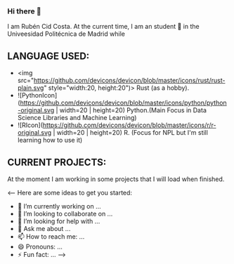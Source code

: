 ### Hi there 👋

I am Rubén Cid Costa. At the current time, I am an student 🌱 in the Univeesidad Politécnica de Madrid while

## LANGUAGE USED:

  - <img src="https://github.com/devicons/devicon/blob/master/icons/rust/rust-plain.svg" style="width:20, height:20")> Rust (as a hobby).
  - ![PythonIcon](https://github.com/devicons/devicon/blob/master/icons/python/python-original.svg | width=20 | height=20) Python.(Main Focus in Data Science Libraries and Machine Learning)
  - ![RIcon](https://github.com/devicons/devicon/blob/master/icons/r/r-original.svg | width=20 | height=20) R. (Focus for NPL but I'm still learning how to use it)

## CURRENT PROJECTS:
  At the moment I am working in some projects that I will load when finished. 

<--
Here are some ideas to get you started:

- 🔭 I’m currently working on ...
- 👯 I’m looking to collaborate on ...
- 🤔 I’m looking for help with ...
- 💬 Ask me about ...
- 📫 How to reach me: ...
- 😄 Pronouns: ...
- ⚡ Fun fact: ...
-->
